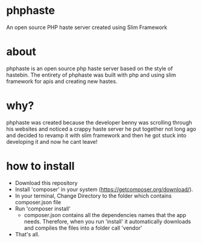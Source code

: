 # phphaste
An open source PHP haste server created using Slim Framework

# about
phphaste is an open source php haste server based on the style of hastebin.
The entirety of phphaste was built with php and using slim framework for apis
and creating new hastes.

# why?
phphaste was created because the developer benny was scrolling through his websites
and noticed a crappy haste server he put together not long ago and decided to revamp
it with slim framework and then he got stuck into developing it and now he cant leave!

# how to install
- Download this repository
- Install 'composer' in your system (https://getcomposer.org/download/).
- In your terminal, Change Directory to the folder which contains composer.json file
- Run 'composer install'
  - composer.json contains all the dependencies names that the app needs. Therefore, when you run 'install' it automatically downloads and compiles the files into a folder call 'vendor' 
- That's all.
